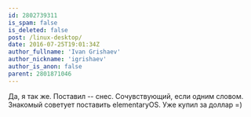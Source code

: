 ```yaml
---
id: 2802739311
is_spam: false
is_deleted: false
post: /linux-desktop/
date: 2016-07-25T19:01:34Z
author_fullname: 'Ivan Grishaev'
author_nickname: 'igrishaev'
author_is_anon: false
parent: 2801871046
---
```


<p>Да, я так же. Поставил -- снес. Сочувствующий, если одним словом. Знакомый советует поставить elementaryOS. Уже купил за доллар =)</p>
